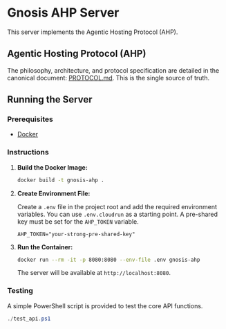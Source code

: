 # Gnosis AHP Server

This server implements the Agentic Hosting Protocol (AHP).

## Agentic Hosting Protocol (AHP)

The philosophy, architecture, and protocol specification are detailed in the canonical document: [PROTOCOL.md](PROTOCOL.md). This is the single source of truth.

## Running the Server

### Prerequisites

- [Docker](https://www.docker.com/get-started)

### Instructions

1.  **Build the Docker Image:**

    ```bash
    docker build -t gnosis-ahp .
    ```

2.  **Create Environment File:**

    Create a `.env` file in the project root and add the required environment variables. You can use `.env.cloudrun` as a starting point. A pre-shared key must be set for the `AHP_TOKEN` variable.

    ```
    AHP_TOKEN="your-strong-pre-shared-key"
    ```

3.  **Run the Container:**

    ```bash
    docker run --rm -it -p 8080:8080 --env-file .env gnosis-ahp
    ```

    The server will be available at `http://localhost:8080`.

### Testing

A simple PowerShell script is provided to test the core API functions.

```powershell
./test_api.ps1
```